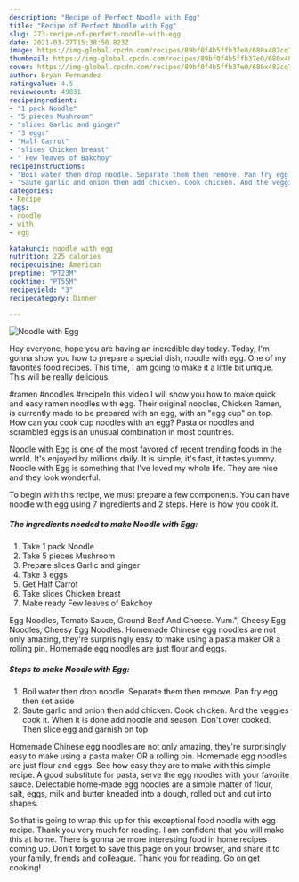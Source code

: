 ```yaml
---
description: "Recipe of Perfect Noodle with Egg"
title: "Recipe of Perfect Noodle with Egg"
slug: 273-recipe-of-perfect-noodle-with-egg
date: 2021-03-27T15:38:50.823Z
image: https://img-global.cpcdn.com/recipes/89bf0f4b5ffb37e0/680x482cq70/noodle-with-egg-recipe-main-photo.jpg
thumbnail: https://img-global.cpcdn.com/recipes/89bf0f4b5ffb37e0/680x482cq70/noodle-with-egg-recipe-main-photo.jpg
cover: https://img-global.cpcdn.com/recipes/89bf0f4b5ffb37e0/680x482cq70/noodle-with-egg-recipe-main-photo.jpg
author: Bryan Fernandez
ratingvalue: 4.5
reviewcount: 49831
recipeingredient:
- "1 pack Noodle"
- "5 pieces Mushroom"
- "slices Garlic and ginger"
- "3 eggs"
- "Half Carrot"
- "slices Chicken breast"
- " Few leaves of Bakchoy"
recipeinstructions:
- "Boil water then drop noodle. Separate them then remove. Pan fry egg then set aside"
- "Saute garlic and onion then add chicken. Cook chicken. And the veggies cook it. When it is done add noodle and season. Don&#39;t over cooked. Then slice egg and garnish on top"
categories:
- Recipe
tags:
- noodle
- with
- egg

katakunci: noodle with egg 
nutrition: 225 calories
recipecuisine: American
preptime: "PT23M"
cooktime: "PT55M"
recipeyield: "3"
recipecategory: Dinner

---
```



![Noodle with Egg](https://img-global.cpcdn.com/recipes/89bf0f4b5ffb37e0/680x482cq70/noodle-with-egg-recipe-main-photo.jpg)

Hey everyone, hope you are having an incredible day today. Today, I'm gonna show you how to prepare a special dish, noodle with egg. One of my favorites food recipes. This time, I am going to make it a little bit unique. This will be really delicious.

#ramen #noodles #recipeIn this video I will show you how to make quick and easy ramen noodles with egg. Their original noodles, Chicken Ramen, is currently made to be prepared with an egg, with an &#34;egg cup&#34; on top. How can you cook cup noodles with an egg? Pasta or noodles and scrambled eggs is an unusual combination in most countries.

Noodle with Egg is one of the most favored of recent trending foods in the world. It's enjoyed by millions daily. It is simple, it's fast, it tastes yummy. Noodle with Egg is something that I've loved my whole life. They are nice and they look wonderful.


To begin with this recipe, we must prepare a few components. You can have noodle with egg using 7 ingredients and 2 steps. Here is how you cook it.

<!--inarticleads1-->

##### The ingredients needed to make Noodle with Egg:

1. Take 1 pack Noodle
1. Take 5 pieces Mushroom
1. Prepare slices Garlic and ginger
1. Take 3 eggs
1. Get Half Carrot
1. Take slices Chicken breast
1. Make ready  Few leaves of Bakchoy


Egg Noodles, Tomato Sauce, Ground Beef And Cheese. Yum.&#34;, Cheesy Egg Noodles, Cheesy Egg Noodles. Homemade Chinese egg noodles are not only amazing, they&#39;re surprisingly easy to make using a pasta maker OR a rolling pin. Homemade egg noodles are just flour and eggs. 

<!--inarticleads2-->

##### Steps to make Noodle with Egg:

1. Boil water then drop noodle. Separate them then remove. Pan fry egg then set aside
1. Saute garlic and onion then add chicken. Cook chicken. And the veggies cook it. When it is done add noodle and season. Don&#39;t over cooked. Then slice egg and garnish on top


Homemade Chinese egg noodles are not only amazing, they&#39;re surprisingly easy to make using a pasta maker OR a rolling pin. Homemade egg noodles are just flour and eggs. See how easy they are to make with this simple recipe. A good substitute for pasta, serve the egg noodles with your favorite sauce. Delectable home-made egg noodles are a simple matter of flour, salt, eggs, milk and butter kneaded into a dough, rolled out and cut into shapes. 

So that is going to wrap this up for this exceptional food noodle with egg recipe. Thank you very much for reading. I am confident that you will make this at home. There is gonna be more interesting food in home recipes coming up. Don't forget to save this page on your browser, and share it to your family, friends and colleague. Thank you for reading. Go on get cooking!
